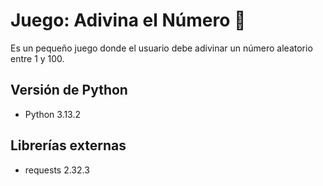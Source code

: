 # Juego: Adivina el Número 🎲
Es un pequeño juego donde el usuario debe adivinar un número aleatorio entre 1 y 100.

## Versión de Python
- Python 3.13.2

## Librerías externas
- requests 2.32.3
